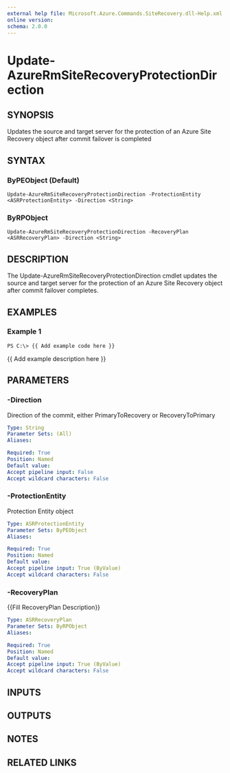 ```yaml
---
external help file: Microsoft.Azure.Commands.SiteRecovery.dll-Help.xml
online version: 
schema: 2.0.0
---
```


# Update-AzureRmSiteRecoveryProtectionDirection
## SYNOPSIS
Updates the source and target server for the protection of an Azure Site Recovery object after commit failover is completed

## SYNTAX

### ByPEObject (Default)
```
Update-AzureRmSiteRecoveryProtectionDirection -ProtectionEntity <ASRProtectionEntity> -Direction <String>
```

### ByRPObject
```
Update-AzureRmSiteRecoveryProtectionDirection -RecoveryPlan <ASRRecoveryPlan> -Direction <String>
```

## DESCRIPTION
The Update-AzureRmSiteRecoveryProtectionDirection cmdlet updates the source and target server for the protection of an Azure Site Recovery object after commit failover completes.

## EXAMPLES

### Example 1
```
PS C:\> {{ Add example code here }}
```

{{ Add example description here }}

## PARAMETERS

### -Direction
Direction of the commit, either PrimaryToRecovery or RecoveryToPrimary

```yaml
Type: String
Parameter Sets: (All)
Aliases: 

Required: True
Position: Named
Default value: 
Accept pipeline input: False
Accept wildcard characters: False
```

### -ProtectionEntity
Protection Entity object

```yaml
Type: ASRProtectionEntity
Parameter Sets: ByPEObject
Aliases: 

Required: True
Position: Named
Default value: 
Accept pipeline input: True (ByValue)
Accept wildcard characters: False
```

### -RecoveryPlan
{{Fill RecoveryPlan Description}}

```yaml
Type: ASRRecoveryPlan
Parameter Sets: ByRPObject
Aliases: 

Required: True
Position: Named
Default value: 
Accept pipeline input: True (ByValue)
Accept wildcard characters: False
```

## INPUTS

## OUTPUTS

## NOTES

## RELATED LINKS

